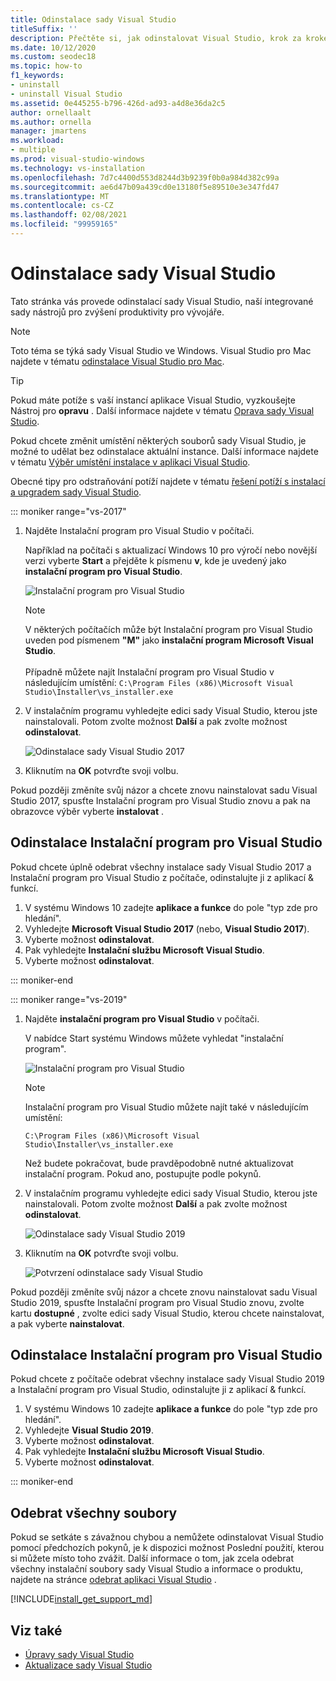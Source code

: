 ```yaml
---
title: Odinstalace sady Visual Studio
titleSuffix: ''
description: Přečtěte si, jak odinstalovat Visual Studio, krok za krokem.
ms.date: 10/12/2020
ms.custom: seodec18
ms.topic: how-to
f1_keywords:
- uninstall
- uninstall Visual Studio
ms.assetid: 0e445255-b796-426d-ad93-a4d8e36da2c5
author: ornellaalt
ms.author: ornella
manager: jmartens
ms.workload:
- multiple
ms.prod: visual-studio-windows
ms.technology: vs-installation
ms.openlocfilehash: 7d7c4400d553d8244d3b9239f0b0a984d382c99a
ms.sourcegitcommit: ae6d47b09a439cd0e13180f5e89510e3e347fd47
ms.translationtype: MT
ms.contentlocale: cs-CZ
ms.lasthandoff: 02/08/2021
ms.locfileid: "99959165"
---
```

# <a name="uninstall-visual-studio"></a>Odinstalace sady Visual Studio

Tato stránka vás provede odinstalací sady Visual Studio, naší integrované sady nástrojů pro zvýšení produktivity pro vývojáře.

> [!NOTE]
> Toto téma se týká sady Visual Studio ve Windows. Visual Studio pro Mac najdete v tématu [odinstalace Visual Studio pro Mac](/visualstudio/mac/uninstall).

> [!TIP]
> Pokud máte potíže s vaší instancí aplikace Visual Studio, vyzkoušejte Nástroj pro **opravu** . Další informace najdete v tématu [Oprava sady Visual Studio](../install/repair-visual-studio.md). 
>
> Pokud chcete změnit umístění některých souborů sady Visual Studio, je možné to udělat bez odinstalace aktuální instance. Další informace najdete v tématu [Výběr umístění instalace v aplikaci Visual Studio](../install/change-installation-locations.md).
>
> Obecné tipy pro odstraňování potíží najdete v tématu [řešení potíží s instalací a upgradem sady Visual Studio](../install/troubleshooting-installation-issues.md).

::: moniker range="vs-2017"

1. Najděte Instalační program pro Visual Studio v počítači.

     Například na počítači s aktualizací Windows 10 pro výročí nebo novější verzi vyberte **Start** a přejděte k písmenu **v**, kde je uvedený jako **instalační program pro Visual Studio**.

     ![Instalační program pro Visual Studio](media/locate-the-visual-studio-installer.png "Vyhledání instalačního programu Microsoft Visual Studio")

   > [!NOTE]
   > V některých počítačích může být Instalační program pro Visual Studio uveden pod písmenem **"M"** jako **instalační program Microsoft Visual Studio**.<br/><br/> Případně můžete najít Instalační program pro Visual Studio v následujícím umístění: `C:\Program Files (x86)\Microsoft Visual Studio\Installer\vs_installer.exe`

1. V instalačním programu vyhledejte edici sady Visual Studio, kterou jste nainstalovali. Potom zvolte možnost **Další** a pak zvolte možnost **odinstalovat**.

     ![Odinstalace sady Visual Studio 2017](media/uninstall-visual-studio.png "Odinstalace sady Visual Studio 2017")

1. Kliknutím na **OK** potvrďte svoji volbu.

Pokud později změníte svůj názor a chcete znovu nainstalovat sadu Visual Studio 2017, spusťte Instalační program pro Visual Studio znovu a pak na obrazovce výběr vyberte **instalovat** .

## <a name="uninstall-visual-studio-installer"></a>Odinstalace Instalační program pro Visual Studio

Pokud chcete úplně odebrat všechny instalace sady Visual Studio 2017 a Instalační program pro Visual Studio z počítače, odinstalujte ji z aplikací & funkcí.

1. V systému Windows 10 zadejte **aplikace a funkce** do pole "typ zde pro hledání".
1. Vyhledejte **Microsoft Visual Studio 2017** (nebo, **Visual Studio 2017**).
1. Vyberte možnost **odinstalovat**.
1. Pak vyhledejte **Instalační službu Microsoft Visual Studio**.
1. Vyberte možnost **odinstalovat**.

::: moniker-end

::: moniker range="vs-2019"

1. Najděte **instalační program pro Visual Studio** v počítači.

     V nabídce Start systému Windows můžete vyhledat "instalační program".

     ![Instalační program pro Visual Studio](media/vs-2019/visual-studio-installer.png "Vyhledejte Instalační program pro Visual Studio")

     > [!NOTE]
     > Instalační program pro Visual Studio můžete najít také v následujícím umístění:
     >
     > `C:\Program Files (x86)\Microsoft Visual Studio\Installer\vs_installer.exe`

    Než budete pokračovat, bude pravděpodobně nutné aktualizovat instalační program. Pokud ano, postupujte podle pokynů.

1. V instalačním programu vyhledejte edici sady Visual Studio, kterou jste nainstalovali. Potom zvolte možnost **Další** a pak zvolte možnost **odinstalovat**.

     ![Odinstalace sady Visual Studio 2019](media/vs-2019/vs-installer-uninstall.png "Odinstalace sady Visual Studio 2019")

1. Kliknutím na **OK** potvrďte svoji volbu.

     ![Potvrzení odinstalace sady Visual Studio](media/vs-2019/uninstall-visualstudio-confirm.png "Potvrďte, že chcete odinstalovat Visual Studio 2019")

Pokud později změníte svůj názor a chcete znovu nainstalovat sadu Visual Studio 2019, spusťte Instalační program pro Visual Studio znovu, zvolte kartu **dostupné** , zvolte edici sady Visual Studio, kterou chcete nainstalovat, a pak vyberte **nainstalovat**.

## <a name="uninstall-visual-studio-installer"></a>Odinstalace Instalační program pro Visual Studio

Pokud chcete z počítače odebrat všechny instalace sady Visual Studio 2019 a Instalační program pro Visual Studio, odinstalujte ji z aplikací & funkcí.

1. V systému Windows 10 zadejte **aplikace a funkce** do pole "typ zde pro hledání".
1. Vyhledejte **Visual Studio 2019**.
1. Vyberte možnost **odinstalovat**.
1. Pak vyhledejte **Instalační službu Microsoft Visual Studio**.
1. Vyberte možnost **odinstalovat**.

::: moniker-end

## <a name="remove-all-files"></a>Odebrat všechny soubory

Pokud se setkáte s závažnou chybou a nemůžete odinstalovat Visual Studio pomocí předchozích pokynů, je k dispozici možnost Poslední použití, kterou si můžete místo toho zvážit. Další informace o tom, jak zcela odebrat všechny instalační soubory sady Visual Studio a informace o produktu, najdete na stránce [odebrat aplikaci Visual Studio](remove-visual-studio.md) .

[!INCLUDE[install_get_support_md](includes/install_get_support_md.md)]

## <a name="see-also"></a>Viz také

* [Úpravy sady Visual Studio](modify-visual-studio.md)
* [Aktualizace sady Visual Studio](update-visual-studio.md)
